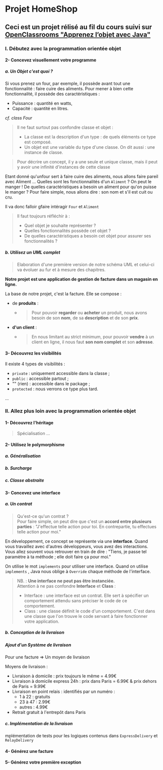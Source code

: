 # **Projet HomeShop**
## Ceci est un projet rélisé au fil du cours suivi sur [OpenClassrooms "Apprenez l’objet avec Java"](https://openclassrooms.com/fr/courses/4989236-apprenez-l-objet-avec-java) 
### I. Débutez avec la programmation orientée objet
#### 2- Concevez visuellement votre programme
##### a. Un Objet c'est quoi ?

Si vous prenez un four, par exemple, il possède avant tout une fonctionnalité : faire cuire des aliments. Pour mener à bien cette fonctionnalité, il possède des caractéristiques  :
- Puissance : quantité en watts,
- Capacité :  quantité en litres.

_cf. class Four_

>Il ne faut surtout pas confondre classe et objet : 
>- La classe est la description d'un type : de quels éléments ce type est composé.
>- Un objet est une variable du type d'une classe. On dit aussi : une instance de classe.

> Pour décrire un concept, il y a une seule et unique classe, mais il peut y avoir une infinité d'instances de cette classe

Etant donné qu'unfour sert à faire cuire des aliments, nous allons faire pareil avec Aliment ...
Quelles sont les fonctionnalités d'un  `Aliment` ? On peut le manger ! 
De quelles caractéristiques a besoin un aliment pour qu'on puisse le manger ? Pour faire simple, nous allons dire : son nom et s'il est cuit ou cru.

Il va donc falloir gfaire intéragir `Four` et `Aliment`

>Il faut toujours réfléchir à :
>- Quel objet je souhaite représenter ?
>- Quelles fonctionnalités possède cet objet ?
 >- De quelles caractéristiques a besoin cet objet pour assurer ses fonctionnalités ?
 
##### b. Utilisez un UML complet
>Elaboration d'une première version de notre schéma UML et celui-ci va évoluer au fur et à mesure des chapitres.

**Notre projet est une application de gestion de facture dans un magasin en ligne.**

La base de notre projet, c'est la facture. Elle se compose :
- de **produits** :
    - > Pour pouvoir **regarder** ou **acheter** un produit, nous avons besoin de son **nom**, de sa **description** et de son **prix**.
- **d'un client** :
    - > En nous limitant au strict minimum, pour pouvoir **vendre** à un client en ligne, il nous faut **son nom complet** et son **adresse**.
    
#### 3- Découvrez les visibilités
 Il existe 4 types de visibilités :
 - `private` : uniquement accessible dans la classe ;
 - `public` : accessible partout ;
 - ""   (rien) : accessible dans le package ;
 - `protected` : nous verrons ce type plus tard.


...

### II. Allez plus loin avec la programmation orientée objet

#### 1- Découvrez l'héritage
> Spécialisation
...

#### 2- Utilisez le polymorphisme
##### a. Généralisation
##### b. Surcharge
##### c. Classe abstraite

#### 3- Concevez une interface
##### a. Un contrat
>Qu'est-ce qu'un contrat ? <br>
Pour faire simple, on peut dire que c'est un **accord entre plusieurs parties** : "J'effectue telle action pour toi. En contrepartie, tu effectues telle action pour moi."

En développement, ce concept se représente via une **interface**. Quand vous travaillez avec d'autres développeurs, vous avez des interactions. Vous allez souvent vous retrouver en train de dire : "Tiens, je passe tel paramètre à ta méthode ; elle doit faire ça pour moi."

On utilise le mot ``implements`` pour utiliser une interface. Quand on utilise  ``implements`` , Java nous oblige à  ``Override``  chaque méthode de l'interface.

>NB. : **Une interface ne peut pas être instanciée.** <br>
Attention à ne pas confondre **Interface** et **Class** :
>- Interface : une interface est un contrat. Elle sert à spécifier un comportement attendu sans préciser le code de ce comportement.
>- Class : une classe définit le code d'un comportement. C'est dans une classe que l'on trouve le code servant à faire fonctionner votre application.


##### b. Conception de la livraison
##### Ajout d'un **Système de livraison**

Pour une facture => Un moyen de livraison

Moyens de livraison : 
- Livraison à domicile : prix toujours le même = 4.99€
- Livraison à domicile express 24h :  prix dans Paris = 6.99€ & prix dehors de Paris = 9.99€
- Livraison en point relais : identifiés par un numéro : 
    - 1 à 22 : gratuits 
    - 23 à 47 : 2.99€ 
    - autres : 4.99€ 
- Retrait gratuit à l'entrepôt dans Paris

##### c. Implémentation de la livraison
mplémentation de tests pour les logiques contenus dans ``ExpressDelivery``  et  ``RelayDelivery``

#### 4- Générez une facture
#### 5- Générez votre première exception


